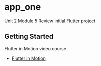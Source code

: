 # app_one

Unit 2 Module 5 Review initial Flutter project

## Getting Started

Flutter in Motion video course

- [Flutter in Motion](https://www.manning.com/livevideo/flutter-in-motion)

